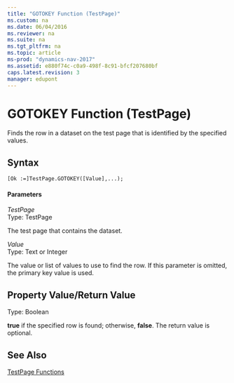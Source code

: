 ```yaml
---
title: "GOTOKEY Function (TestPage)"
ms.custom: na
ms.date: 06/04/2016
ms.reviewer: na
ms.suite: na
ms.tgt_pltfrm: na
ms.topic: article
ms-prod: "dynamics-nav-2017"
ms.assetid: e880f74c-c0a9-498f-8c91-bfcf207680bf
caps.latest.revision: 3
manager: edupont
---
```

# GOTOKEY Function (TestPage)
Finds the row in a dataset on the test page that is identified by the specified values.  
  
## Syntax  
  
```  
[Ok :=]TestPage.GOTOKEY([Value],...);  
```  
  
#### Parameters  
 *TestPage*  
 Type: TestPage  
  
 The test page that contains the dataset.  
  
 *Value*  
 Type: Text or Integer  
  
 The value or list of values to use to find the row. If this parameter is omitted, the primary key value is used.  
  
## Property Value/Return Value  
 Type: Boolean  
  
 **true** if the specified row is found; otherwise, **false**. The return value is optional.  
  
## See Also  
 [TestPage Functions](TestPage-Functions.md)